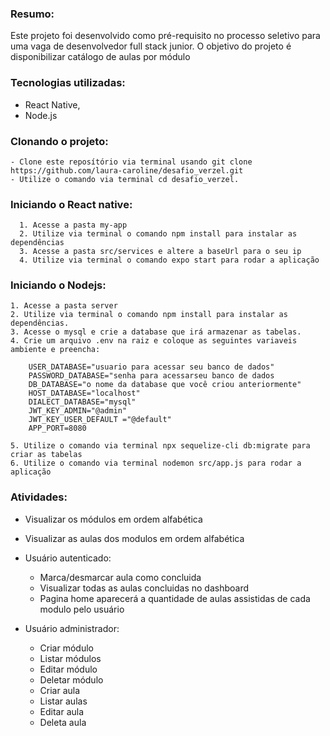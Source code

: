 ### Resumo:
Este projeto foi desenvolvido como pré-requisito no processo seletivo para uma vaga de desenvolvedor full stack junior. 
O objetivo do projeto é disponibilizar catálogo de aulas por módulo


### Tecnologias utilizadas:
  - React Native,
  - Node.js
  

### Clonando o projeto:
    - Clone este reposítório via terminal usando git clone https://github.com/laura-caroline/desafio_verzel.git
    - Utilize o comando via terminal cd desafio_verzel.
  
### Iniciando o React native:
      1. Acesse a pasta my-app
      2. Utilize via terminal o comando npm install para instalar as dependências
      3. Acesse a pasta src/services e altere a baseUrl para o seu ip
      4. Utilize via terminal o comando expo start para rodar a aplicação
  
### Iniciando o Nodejs:
    1. Acesse a pasta server
    2. Utilize via terminal o comando npm install para instalar as dependências.
    3. Acesse o mysql e crie a database que irá armazenar as tabelas.
    4. Crie um arquivo .env na raiz e coloque as seguintes variaveis ambiente e preencha:
        
        USER_DATABASE="usuario para acessar seu banco de dados"
        PASSWORD_DATABASE="senha para acessarseu banco de dados
        DB_DATABASE="o nome da database que você criou anteriormente"
        HOST_DATABASE="localhost"
        DIALECT_DATABASE="mysql"
        JWT_KEY_ADMIN="@admin"
        JWT_KEY_USER_DEFAULT ="@default"
        APP_PORT=8080
       
    5. Utilize o comando via terminal npx sequelize-cli db:migrate para criar as tabelas
    6. Utilize o comando via terminal nodemon src/app.js para rodar a aplicação
        
### Atividades:
   - Visualizar os módulos em ordem alfabética
   - Visualizar as aulas dos modulos em ordem alfabética
  
  
  - Usuário autenticado:
      - Marca/desmarcar aula como concluida
      - Visualizar todas as aulas concluidas no dashboard
      - Pagina home aparecerá a quantidade de aulas assistidas de cada modulo pelo usuário
      
  - Usuário administrador:
      - Criar módulo
      - Listar módulos
      - Editar módulo
      - Deletar módulo
      - Criar aula
      - Listar aulas
      - Editar aula
      - Deleta aula
      
    
    
